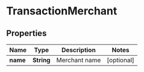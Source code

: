 

# TransactionMerchant


## Properties

| Name | Type | Description | Notes |
|------------ | ------------- | ------------- | -------------|
|**name** | **String** | Merchant name |  [optional] |



